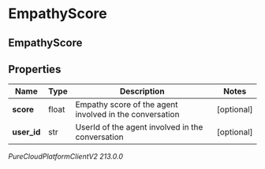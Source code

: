 # EmpathyScore

## EmpathyScore

## Properties

|Name | Type | Description | Notes|
|------------ | ------------- | ------------- | -------------|
| **score** | float | Empathy score of the agent involved in the conversation | [optional] |
| **user_id** | str | UserId of the agent involved in the conversation | [optional] |



_PureCloudPlatformClientV2 213.0.0_
